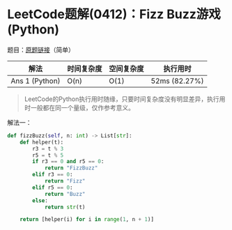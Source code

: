 # LeetCode题解(0412)：Fizz Buzz游戏(Python)

题目：[原题链接](https://leetcode-cn.com/problems/fizz-buzz/)（简单）

| 解法           | 时间复杂度 | 空间复杂度 | 执行用时      |
| -------------- | ---------- | ---------- | ------------- |
| Ans 1 (Python) | O(n)       | O(1)       | 52ms (82.27%) |

>  LeetCode的Python执行用时随缘，只要时间复杂度没有明显差异，执行用时一般都在同一个量级，仅作参考意义。

解法一：

```python
def fizzBuzz(self, n: int) -> List[str]:
    def helper(t):
        r3 = t % 3
        r5 = t % 5
        if r3 == 0 and r5 == 0:
            return "FizzBuzz"
        elif r3 == 0:
            return "Fizz"
        elif r5 == 0:
            return "Buzz"
        else:
            return str(t)

    return [helper(i) for i in range(1, n + 1)]
```